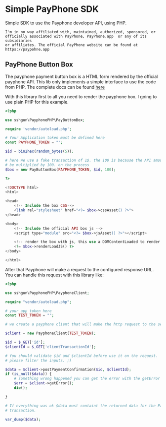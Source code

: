 Simple PayPhone SDK
===================

Simple SDK to use the Payphone developer API, using PHP.

```
I'm in no way affiliated with, maintained, authorized, sponsored, or
officially associated with PayPhone, PayPhone.app  or any of its subsidiaries
or affiliates. The official PayPhone website can be found at https://paypohne.app
```

## PayPhone Button Box

 The payphone payment button box is a HTML form rendered by the official payphone
API. This lib only implements a simple interface to use the code from PHP. The
complete docs can be found [here](https://docs.payphone.app/en/doc/cajita-de-pagos-payphone/)

With this library first to all you need to render the payphone box. I going to
use plain PHP for this example.

```php
<?php

use sshgun\PayphonePHP\PayButtonBox;

require 'vendor/autoload.php';

# Your Application token must be defined here
const PAYPHONE_TOKEN = "";

$id = bin2hex(random_bytes(5));

# here We use a fake transaction of 1$. the 100 is because the API amount must
# be multiplied by 100. on the process
$box = new PayButtonBox(PAYPHONE_TOKEN, $id, 100);

?>

<!DOCTYPE html>
<html>

<head>
    <!-- Include the box CSS-->
    <link rel="stylesheet" href="<?= $box->cssAsset() ?>">
</head>

<body>
    <!-- Include the official API box js -->
    <script type="module" src="<?= $box->jsAsset() ?>"></script>

    <!-- render the box with js, this use a DOMContentLoaded to render the box -->
    <?= $box->renderLoadJS() ?>
</body>

</html>
```

After that Payphone will make a request to the configured response URL. You
can handle this request with this library like:

```php
<?php

use sshgun\PayphonePHP\PayphoneClient;

require "vendor/autoload.php";

# your app token here
const TEST_TOKEN = "";

# we create a payphone client that will make the http request to the server

$client = new PayphoneClient(TEST_TOKEN);

$id = $_GET['id'];
$clientId = $_GET['clientTransactionId'];

# You should validate $id and $clientId before use it on the request.
# please filter the inputs. ;)

$data = $client->postPaymentConfirmation($id, $clientId);
if (is_null($data)) {
    # something wrong happened you can get the error with the getError method
    $err = $client->getError();
    die();

}

# If everything was ok $data must containt the returned data for the Payphone
# transaction.

var_dump($data);

```

